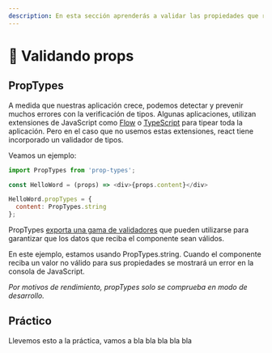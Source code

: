 ```yaml
---
description: En esta sección aprenderás a validar las propiedades que recibe un componente.
---
```


# 👮 Validando props

## PropTypes

A medida que nuestras aplicación crece, podemos detectar y prevenir muchos errores con la verificación de tipos. Algunas aplicaciones, utilizan extensiones de JavaScript como [Flow](https://flow.org/) o [TypeScript](https://www.typescriptlang.org/) para tipear toda la aplicación. Pero en el caso que no usemos estas extensiones, react tiene incorporado un validador de tipos. 

Veamos un ejemplo:

```javascript
import PropTypes from 'prop-types';

const HelloWord = (props) => <div>{props.content}</div>

HelloWord.propTypes = {
  content: PropTypes.string
};
```

PropTypes [exporta una gama de validadores](https://reactjs.org/docs/typechecking-with-proptypes.html) que pueden utilizarse para garantizar que los datos que reciba el componente sean válidos. 

En este ejemplo, estamos usando PropTypes.string. Cuando el componente reciba un valor no válido para sus propiedades se mostrará un error en la consola de JavaScript. 

_Por motivos de rendimiento, propTypes solo se comprueba en modo de desarrollo._

## Práctico

Llevemos esto a la práctica, vamos a bla bla bla bla bla

